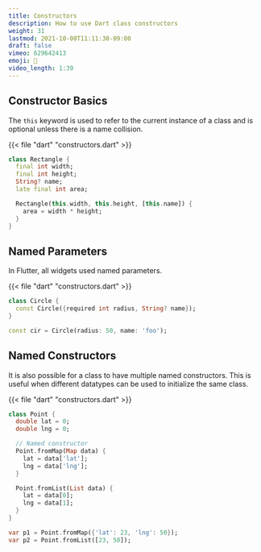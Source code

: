 ```yaml
---
title: Constructors
description: How to use Dart class constructors
weight: 31
lastmod: 2021-10-08T11:11:30-09:00
draft: false
vimeo: 629642413
emoji: 🐣
video_length: 1:39
---
```


## Constructor Basics

The `this` keyword is used to refer to the current instance of a class and is optional unless there is a name collision.

{{< file "dart" "constructors.dart" >}}

```dart
class Rectangle {
  final int width;
  final int height;
  String? name;
  late final int area;

  Rectangle(this.width, this.height, [this.name]) {
    area = width * height;
  }
}
```

## Named Parameters

In Flutter, all widgets used named parameters.

{{< file "dart" "constructors.dart" >}}

```dart
class Circle {
  const Circle({required int radius, String? name});
}

const cir = Circle(radius: 50, name: 'foo');
```

## Named Constructors

It is also possible for a class to have multiple named constructors. This is useful when different datatypes can be used to initialize the same class.

{{< file "dart" "constructors.dart" >}}

```dart
class Point {
  double lat = 0;
  double lng = 0;

  // Named constructor
  Point.fromMap(Map data) {
    lat = data['lat'];
    lng = data['lng'];
  }

  Point.fromList(List data) {
    lat = data[0];
    lng = data[1];
  }
}

var p1 = Point.fromMap({'lat': 23, 'lng': 50});
var p2 = Point.fromList([23, 50]);
```
